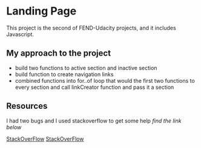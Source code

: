# Landing Page

This project is the second of FEND-Udacity projects, and it includes Javascript.

## My approach to the project

- build two functions to active section and inactive section
- build function to create navigation links
- combined functions into for..of loop that would the first two functions to every section and call linkCreator function and pass it a section

## Resources

I had two bugs and I used stackoverflow to get some help _find the link below_

[StackOverFlow](https://stackoverflow.com/questions/64221169/functions-fires-regardless-of-the-eventlisteners/64221353?noredirect=1#comment113564632_64221353)
[StackOverFlow](https://stackoverflow.com/questions/64238843/eventlisteners-dont-function-proparly-because-javascript-returns-object-htmlel/64239601#64239601)
